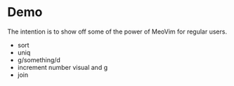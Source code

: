 # Demo

The intention is to show off some of the power of MeoVim for regular users.

* sort
* uniq
* g/something/d
* increment number visual <C-a> and g<C-a>
* join

